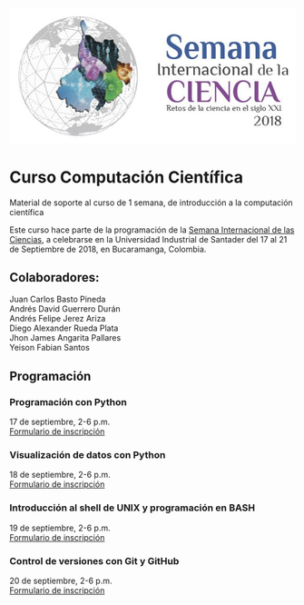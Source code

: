 <img src='semana_ciencia.png'>

# Curso Computación Científica
Material de soporte al curso de 1 semana, de introducción a la computación científica

Este curso hace parte de la programación de la [Semana Internacional de las Ciencias](http://semanaciencia.uis.edu.co/ "Homepage del evento"), a celebrarse en la Universidad Industrial de Santader del 17 al 21 de Septiembre de 2018, en Bucaramanga, Colombia.


## Colaboradores:

Juan Carlos Basto Pineda  
Andrés David Guerrero Durán  
Andrés Felipe Jerez Ariza  
Diego Alexander Rueda Plata  
Jhon James Angarita Pallares  
Yeison Fabian Santos

## Programación

### Programación con Python
17 de septiembre, 2-6 p.m.  
[Formulario de inscripción](https://docs.google.com/forms/d/e/1FAIpQLSelfF7ogdhur9XqM-GrJM9VnDOKGo-plDzOApOEGRClVuryAQ/viewform?usp=sf_link "link al formulario")

### Visualización de datos con Python
18 de septiembre, 2-6 p.m.  
[Formulario de inscripción](https://docs.google.com/forms/d/e/1FAIpQLSfB2Ofnsudo0-IjZLOmDw3-TLGV4zhV9zCkcG4p7IW3VYhDrA/viewform?usp=sf_link "link al formulario")

### Introducción al shell de UNIX y programación en BASH
19 de septiembre, 2-6 p.m.  
[Formulario de inscripción](https://docs.google.com/forms/d/e/1FAIpQLSeRu9tGDdz-OkO_ViJkQxJeL2Xm4_7BqcNoin1upEtpO9jPEQ/viewform?usp=sf_link "link al formulario")

### Control de versiones con Git y GitHub
20 de septiembre, 2-6 p.m.  
[Formulario de inscripción](https://docs.google.com/forms/d/e/1FAIpQLScgq1q63jO_o5A3xf0KDFLr8XCvb7dHw8AEw_cynzDrFWcQaQ/viewform "link al formulario")
